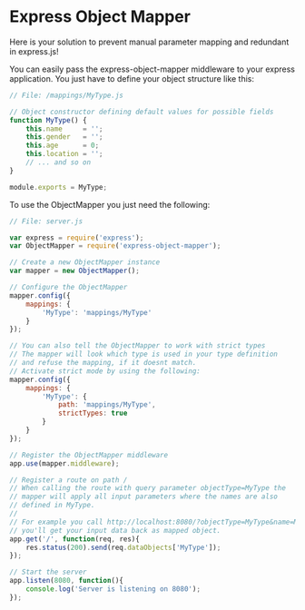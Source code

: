 # Express Object Mapper

Here is your solution to prevent manual parameter mapping and redundant in
express.js!

You can easily pass the express-object-mapper middleware to your express
application. You just have to define your object structure like this:

```javascript
// File: /mappings/MyType.js

// Object constructor defining default values for possible fields
function MyType() {
    this.name     = '';
    this.gender   = '';
    this.age      = 0;
    this.location = '';
    // ... and so on
}

module.exports = MyType;
```

To use the ObjectMapper you just need the following:
```javascript
// File: server.js

var express = require('express');
var ObjectMapper = require('express-object-mapper');

// Create a new ObjectMapper instance
var mapper = new ObjectMapper();

// Configure the ObjectMapper
mapper.config({
    mappings: {
        'MyType': 'mappings/MyType'
    }
});

// You can also tell the ObjectMapper to work with strict types
// The mapper will look which type is used in your type definition
// and refuse the mapping, if it doesnt match.
// Activate strict mode by using the following:
mapper.config({
    mappings: {
        'MyType': {
        	path: 'mappings/MyType',
        	strictTypes: true
    	}
    }
});

// Register the ObjectMapper middleware
app.use(mapper.middleware);

// Register a route on path /
// When calling the route with query parameter objectType=MyType the
// mapper will apply all input parameters where the names are also
// defined in MyType.
//
// For example you call http://localhost:8080/?objectType=MyType&name=Max
// you'll get your input data back as mapped object.
app.get('/', function(req, res){
	res.status(200).send(req.dataObjects['MyType']);
});

// Start the server
app.listen(8080, function(){
	console.log('Server is listening on 8080');
});

```